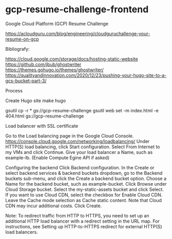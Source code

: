 # gcp-resume-challenge-frontend
Google Cloud Platform (GCP) Resume Challenge

https://acloudguru.com/blog/engineering/cloudguruchallenge-your-resume-on-gcp

Bibliografy:

https://cloud.google.com/storage/docs/hosting-static-website
https://github.com/jbub/ghostwriter
https://themes.gohugo.io/themes/ghostwriter/
https://qualityandinnovation.com/2020/12/23/pushing-your-hugo-site-to-a-gcs-bucket-part-3/




Process

Create Hugo site
make hugo

gsutil cp -r * gs://gcp-resume-challenge
gsutil web set -m index.html -e 404.html gs://gcp-resume-challenge

Load balancer with SSL certificate

Go to the Load balancing page in the Google Cloud Console. https://console.cloud.google.com/networking/loadbalancing/
Under HTTP(S) load balancing, click Start configuration.
Select From Internet to my VMs and click Continue.
Give your load balancer a Name, such as example-lb. (Enable Compute Egine API if asked)

Configuring the backend
Click Backend configuration.
In the Create or select backend services & backend buckets dropdown, go to the Backend buckets sub-menu, and click the Create a backend bucket option.
Choose a Name for the backend bucket, such as example-bucket.
Click Browse under Cloud Storage bucket.
Select the my-static-assets bucket and click Select.
If you want to use Cloud CDN, select the checkbox for Enable Cloud CDN. Leave the Cache mode selection as Cache static content. Note that Cloud CDN may incur additional costs.
Click Create.

Note: To redirect traffic from HTTP to HTTPS, you need to set up an additional HTTP load balancer with a redirect setting in the URL map. For instructions, see Setting up HTTP-to-HTTPS redirect for external HTTP(S) load balancers.
